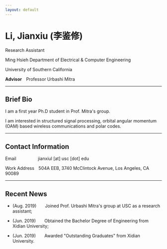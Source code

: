 ```yaml
---
layout: default
---
```


# Li, Jianxiu (李鉴修)


Research Assistant &nbsp;


Ming Hsieh Department of Electrical & Computer Engineering

University of Southern California &nbsp;


**Advisor**&emsp;Professor Urbashi Mitra &nbsp;

*****

## Brief Bio

I am a first year Ph.D student in Prof. Mitra's group. 

I am interested in structured signal processing, orbital angular momentum (OAM) based wireless communications and polar codes.&nbsp;

*****

## Contact Information
Email&emsp;&emsp;&emsp;&emsp;&emsp;jianxiul [at] usc [dot] edu

Work Address&emsp;504A EEB, 3740 McClintock Avenue, Los Angeles, CA 90089 &nbsp;

*****
## Recent News
* (Aug. 2019)&emsp;&emsp;Joined Prof. Urbashi Mitra's group at USC as a research assistant;

* (Jun. 2019)&emsp;&emsp;Obtained the Bachelor Degree of Engineering from Xidian University;

* (Jun. 2019)&emsp;&emsp;Awarded "Outstanding Graduates" from Xidian University.
